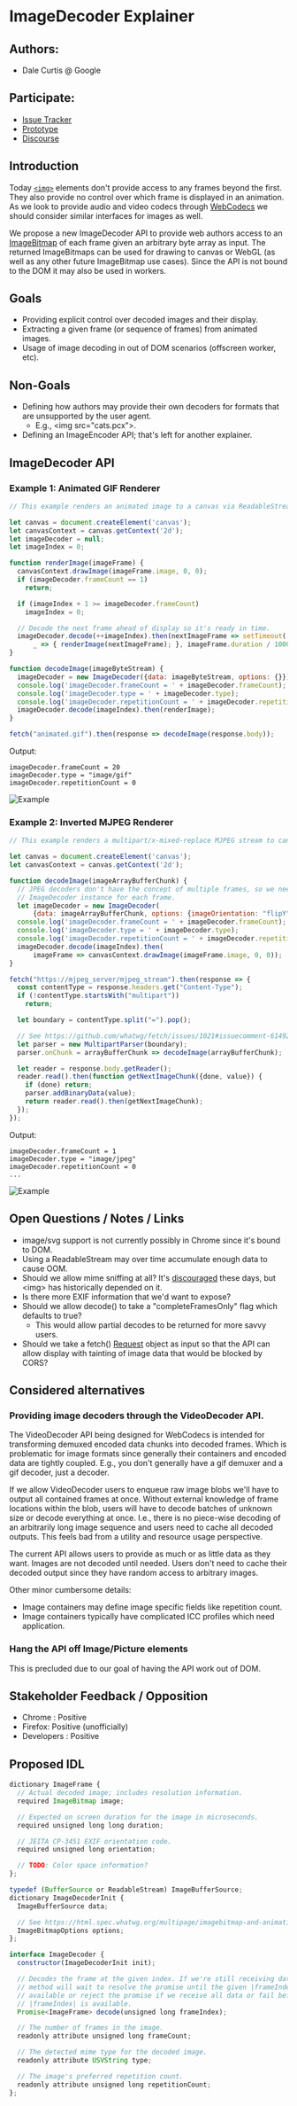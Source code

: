 # ImageDecoder Explainer

## Authors:

- Dale Curtis @ Google

## Participate:

- [Issue Tracker](https://github.com/dalecurtis/image-decoder-api/issues)
- [Prototype](https://chromium-review.googlesource.com/c/chromium/src/+/2145133)
- [Discourse](https://discourse.wicg.io/t/proposal-imagedecoder-api-extension-for-webcodecs/4418)

## Introduction
Today [`<img>`](https://developer.mozilla.org/en-US/docs/Web/API/HTMLImageElement) elements don't provide access to any frames beyond the first. They also provide no control over which frame is displayed in an animation. As we look to provide audio and video codecs through [WebCodecs](https://github.com/WICG/web-codecs/blob/master/explainer.md) we should consider similar interfaces for images as well.

We propose a new ImageDecoder API to provide web authors access to an [ImageBitmap](https://developer.mozilla.org/en-US/docs/Web/API/ImageBitmap) of each frame given an arbitrary byte array as input. The returned ImageBitmaps can be used for drawing to canvas or WebGL (as well as any other future ImageBitmap use cases). Since the API is not bound to the DOM it may also be used in workers.

## Goals
* Providing explicit control over decoded images and their display.
* Extracting a given frame (or sequence of frames) from animated images.
* Usage of image decoding in out of DOM scenarios (offscreen worker, etc).

## Non-Goals
* Defining how authors may provide their own decoders for formats that are unsupported by the user agent.
  * E.g., &lt;img src="cats.pcx"&gt;.
* Defining an ImageEncoder API; that's left for another explainer.

## ImageDecoder API

### Example 1: Animated GIF Renderer

```Javascript
// This example renders an animated image to a canvas via ReadableStream.

let canvas = document.createElement('canvas');
let canvasContext = canvas.getContext('2d');
let imageDecoder = null;
let imageIndex = 0;

function renderImage(imageFrame) {
  canvasContext.drawImage(imageFrame.image, 0, 0);
  if (imageDecoder.frameCount == 1)
    return;

  if (imageIndex + 1 >= imageDecoder.frameCount)
    imageIndex = 0;

  // Decode the next frame ahead of display so it's ready in time.
  imageDecoder.decode(++imageIndex).then(nextImageFrame => setTimeout(
      _ => { renderImage(nextImageFrame); }, imageFrame.duration / 1000.0));
}

function decodeImage(imageByteStream) {
  imageDecoder = new ImageDecoder({data: imageByteStream, options: {}});
  console.log('imageDecoder.frameCount = ' + imageDecoder.frameCount);
  console.log('imageDecoder.type = ' + imageDecoder.type);
  console.log('imageDecoder.repetitionCount = ' + imageDecoder.repetitionCount);
  imageDecoder.decode(imageIndex).then(renderImage);
}

fetch("animated.gif").then(response => decodeImage(response.body));
```

Output:
```Text
imageDecoder.frameCount = 20
imageDecoder.type = "image/gif"
imageDecoder.repetitionCount = 0
```
![Example](test-gif.gif)


### Example 2: Inverted MJPEG Renderer
```Javascript
// This example renders a multipart/x-mixed-replace MJPEG stream to canvas.

let canvas = document.createElement('canvas');
let canvasContext = canvas.getContext('2d');

function decodeImage(imageArrayBufferChunk) {
  // JPEG decoders don't have the concept of multiple frames, so we need a new
  // ImageDecoder instance for each frame.
  let imageDecoder = new ImageDecoder(
      {data: imageArrayBufferChunk, options: {imageOrientation: "flipY"}});
  console.log('imageDecoder.frameCount = ' + imageDecoder.frameCount);
  console.log('imageDecoder.type = ' + imageDecoder.type);
  console.log('imageDecoder.repetitionCount = ' + imageDecoder.repetitionCount);
  imageDecoder.decode(imageIndex).then(
      imageFrame => canvasContext.drawImage(imageFrame.image, 0, 0));
}

fetch("https://mjpeg_server/mjpeg_stream").then(response => {
  const contentType = response.headers.get("Content-Type");
  if (!contentType.startsWith("multipart"))
    return;

  let boundary = contentType.split("=").pop();

  // See https://github.com/whatwg/fetch/issues/1021#issuecomment-614920327
  let parser = new MultipartParser(boundary);
  parser.onChunk = arrayBufferChunk => decodeImage(arrayBufferChunk);

  let reader = response.body.getReader();
  reader.read().then(function getNextImageChunk({done, value}) {
    if (done) return;
    parser.addBinaryData(value);
    return reader.read().then(getNextImageChunk);
  });
});
```

Output:
```Text
imageDecoder.frameCount = 1
imageDecoder.type = "image/jpeg"
imageDecoder.repetitionCount = 0
...
```
![Example](flipped-gif.gif)

## Open Questions / Notes / Links
* image/svg support is not currently possibly in Chrome since it's bound to DOM.
* Using a ReadableStream may over time accumulate enough data to cause OOM.
* Should we allow mime sniffing at all? It's [discouraged](https://github.com/dalecurtis/image-decoder-api/issues/1) these days, but &lt;img&gt; has historically depended on it.
* Is there more EXIF information that we'd want to expose?
* Should we allow decode() to take a "completeFramesOnly" flag which defaults to true?
  * This would allow partial decodes to be returned for more savvy users.
* Should we take a fetch() [Request](https://developer.mozilla.org/en-US/docs/Web/API/Request) object as input so that the API can allow display with tainting of image data that would be blocked by CORS?

## Considered alternatives

### Providing image decoders through the VideoDecoder API.
The VideoDecoder API being designed for WebCodecs is intended for transforming demuxed encoded data chunks into decoded frames. Which is problematic for image formats since generally their containers and encoded data are tightly coupled. E.g., you don't generally have a gif demuxer and a gif decoder, just a decoder.

If we allow VideoDecoder users to enqueue raw image blobs we'll have to output all contained frames at once. Without external knowledge of frame locations within the blob, users will have to decode batches of unknown size or decode everything at once. I.e., there is no piece-wise decoding of an arbitrarily long image sequence and users need to cache all decoded outputs. This feels bad from a utility and resource usage perspective.

The current API allows users to provide as much or as little data as they want. Images are not decoded until needed. Users don't need to cache their decoded output since they have random access to arbitrary images.

Other minor cumbersome details:
* Image containers may define image specific fields like repetition count.
* Image containers typically have complicated ICC profiles which need application.

### Hang the API off Image/Picture elements
This is precluded due to our goal of having the API work out of DOM.

## Stakeholder Feedback / Opposition

- Chrome : Positive
- Firefox: Positive (unofficially)
- Developers : Positive

## Proposed IDL

```Javascript
dictionary ImageFrame {
  // Actual decoded image; includes resolution information.
  required ImageBitmap image;

  // Expected on screen duration for the image in microseconds.
  required unsigned long long duration;

  // JEITA CP-3451 EXIF orientation code.
  required unsigned long orientation;

  // TODO: Color space information?
};

typedef (BufferSource or ReadableStream) ImageBufferSource;
dictionary ImageDecoderInit {
  ImageBufferSource data;

  // See https://html.spec.whatwg.org/multipage/imagebitmap-and-animations.html#imagebitmapoptions
  ImageBitmapOptions options;
};

interface ImageDecoder {
  constructor(ImageDecoderInit init);

  // Decodes the frame at the given index. If we're still receiving data, this
  // method will wait to resolve the promise until the given |frameIndex| is
  // available or reject the promise if we receive all data or fail before
  // |frameIndex| is available.
  Promise<ImageFrame> decode(unsigned long frameIndex);

  // The number of frames in the image.
  readonly attribute unsigned long frameCount;

  // The detected mime type for the decoded image.
  readonly attribute USVString type;

  // The image's preferred repetition count.
  readonly attribute unsigned long repetitionCount;
};
```

